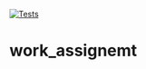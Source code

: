 [![Tests](https://github.com/TimotejLabsky/work_assignemt/workflows/tests/badge.svg)](https://github.com/TimotejLabsky/work_assignemt/actions)
# work_assignemt
